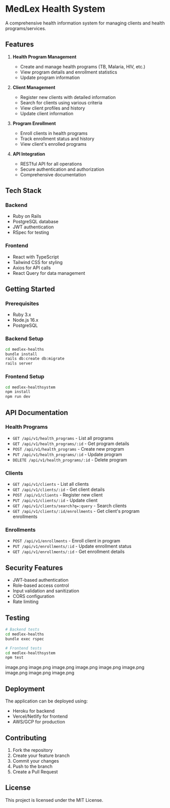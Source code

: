 # MedLex Health System

A comprehensive health information system for managing clients and health programs/services.

## Features

1. **Health Program Management**
   - Create and manage health programs (TB, Malaria, HIV, etc.)
   - View program details and enrollment statistics
   - Update program information

2. **Client Management**
   - Register new clients with detailed information
   - Search for clients using various criteria
   - View client profiles and history
   - Update client information

3. **Program Enrollment**
   - Enroll clients in health programs
   - Track enrollment status and history
   - View client's enrolled programs

4. **API Integration**
   - RESTful API for all operations
   - Secure authentication and authorization
   - Comprehensive documentation

## Tech Stack

### Backend
- Ruby on Rails
- PostgreSQL database
- JWT authentication
- RSpec for testing

### Frontend
- React with TypeScript
- Tailwind CSS for styling
- Axios for API calls
- React Query for data management

## Getting Started

### Prerequisites
- Ruby 3.x
- Node.js 16.x
- PostgreSQL

### Backend Setup
```bash
cd medlex-healths
bundle install
rails db:create db:migrate
rails server
```

### Frontend Setup
```bash
cd medlex-healthsystem
npm install
npm run dev
```

## API Documentation

### Health Programs
- `GET /api/v1/health_programs` - List all programs
- `GET /api/v1/health_programs/:id` - Get program details
- `POST /api/v1/health_programs` - Create new program
- `PUT /api/v1/health_programs/:id` - Update program
- `DELETE /api/v1/health_programs/:id` - Delete program

### Clients
- `GET /api/v1/clients` - List all clients
- `GET /api/v1/clients/:id` - Get client details
- `POST /api/v1/clients` - Register new client
- `PUT /api/v1/clients/:id` - Update client
- `GET /api/v1/clients/search?q=:query` - Search clients
- `GET /api/v1/clients/:id/enrollments` - Get client's program enrollments

### Enrollments
- `POST /api/v1/enrollments` - Enroll client in program
- `PUT /api/v1/enrollments/:id` - Update enrollment status
- `GET /api/v1/enrollments/:id` - Get enrollment details

## Security Features
- JWT-based authentication
- Role-based access control
- Input validation and sanitization
- CORS configuration
- Rate limiting

## Testing
```bash
# Backend tests
cd medlex-healths
bundle exec rspec

# Frontend tests
cd medlex-healthsystem
npm test
```
image.png
image.png
image.png
image.png
image.png
image.png
image.png
image.png
image.png
## Deployment
The application can be deployed using:
- Heroku for backend
- Vercel/Netlify for frontend
- AWS/GCP for production

## Contributing
1. Fork the repository
2. Create your feature branch
3. Commit your changes
4. Push to the branch
5. Create a Pull Request

## License
This project is licensed under the MIT License.
